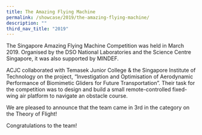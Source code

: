 ```yaml
---
title: The Amazing Flying Machine
permalink: /showcase/2019/the-amazing-flying-machine/
description: ""
third_nav_title: "2019"
---
```

The Singapore Amazing Flying Machine Competition was held in March 2019. Organised by the DSO National Laboratories and the Science Centre Singapore, it was also supported by MINDEF.

ACJC collaborated with Temasek Junior College &amp; the Singapore Institute of Technology on the project, “Investigation and Optimisation of Aerodynamic Performance of Biomimetic Gliders for Future Transportation”. Their task for the competition was to design and build a small remote-controlled fixed-wing air platform to navigate an obstacle course.

We are pleased to announce that the team came in 3rd in the category on the Theory of Flight!

Congratulations to the team!
